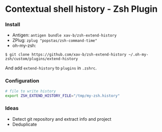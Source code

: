# Contextual shell history - Zsh Plugin

### Install

- Antigen: `antigen bundle xav-b/zsh-extend-history`
- ZPlug: `zplug "popstas/zsh-command-time"`
- oh-my-zsh:

```Shell
$ git clone https://github.com/xav-b/zsh-extend-history ~/.oh-my-zsh/custom/plugins/extend-history
```

And add `extend-history` to `plugins` in `.zshrc`.


### Configuration

```Zsh
# file to write history
export ZSH_EXTEND_HISTORY_FILE="/tmp/my-zsh.history"
```


### Ideas

- Detect git repository and extract info and project
- Deduplicate
